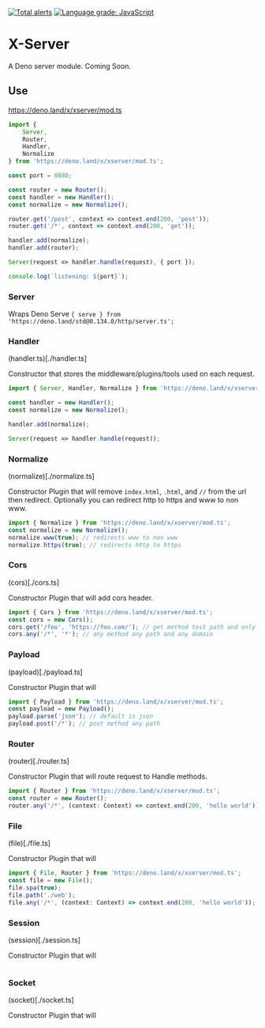 [![Total alerts](https://img.shields.io/lgtm/alerts/g/xeaone/server.svg?logo=lgtm&logoWidth=18)](https://lgtm.com/projects/g/xeaone/server/alerts/)
[![Language grade: JavaScript](https://img.shields.io/lgtm/grade/javascript/g/xeaone/server.svg?logo=lgtm&logoWidth=18)](https://lgtm.com/projects/g/xeaone/server/context:javascript)

# X-Server
A Deno server module. Coming Soon.

## Use
https://deno.land/x/xserver/mod.ts

```ts
import {
    Server,
    Router,
    Handler,
    Normalize
} from 'https://deno.land/x/xserver/mod.ts';

const port = 8080;

const router = new Router();
const handler = new Handler();
const normalize = new Normalize();

router.get('/post', context => context.end(200, 'post'));
router.get('/*', context => context.end(200, 'get'));

handler.add(normalize);
handler.add(router);

Server(request => handler.handle(request), { port });

console.log(`listening: ${port}`);
```

### Server
Wraps Deno Serve `{ serve } from 'https://deno.land/std@0.134.0/http/server.ts';`

### Handler
(handler.ts)[./handler.ts]

Constructor that stores the middleware/plugins/tools used on each request.

```ts
import { Server, Handler, Normalize } from 'https://deno.land/x/xserver/mod.ts';

const handler = new Handler();
const normalize = new Normalize();

handler.add(normalize);

Server(request => handler.handle(request));
```

### Normalize
(normalize)[./normalize.ts]

Constructor Plugin that will remove `index.html`, `.html`, and `//` from the url then redirect. Optionally you can redirect http to https and www to non www.

```ts
import { Normalize } from 'https://deno.land/x/xserver/mod.ts';
const normalize = new Normalize();
normalize.www(true); // redirects www to non www
normalize.https(true); // redirects http to https
```
### Cors
(cors)[./cors.ts]

Constructor Plugin that will add cors header.

```ts
import { Cors } from 'https://deno.land/x/xserver/mod.ts';
const cors = new Cors();
cors.get('/foo', 'https://foo.com/'); // get method test path and only foo.com domain
cors.any('/*', '*'); // any method any path and any domain
```

### Payload
(payload)[./payload.ts]

Constructor Plugin that will

```ts
import { Payload } from 'https://deno.land/x/xserver/mod.ts';
const payload = new Payload();
payload.parse('json'); // default is json
payload.post('/*'); // post method any path
```

### Router
(router)[./router.ts]

Constructor Plugin that will route request to Handle methods.

```ts
import { Router } from 'https://deno.land/x/xserver/mod.ts';
const router = new Router();
router.any('/*', (context: Context) => context.end(200, 'hello world')); // any method any path
```

### File
(file)[./file.ts]

Constructor Plugin that will

```ts
import { File, Router } from 'https://deno.land/x/xserver/mod.ts';
const file = new File();
file.spa(true);
file.path('./web');
file.any('/*', (context: Context) => context.end(200, 'hello world')); // any method any path
```

### Session
(session)[./session.ts]

Constructor Plugin that will

```ts
```

### Socket
(socket)[./socket.ts]

Constructor Plugin that will

```ts
```